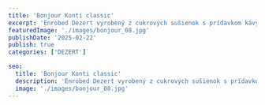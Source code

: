 ```yaml
---
title: 'Bonjour Konti classic'
excerpt: 'Enrobed Dezert vyrobený z cukrových sušienok s prídavkom kávy a smotany, jemného karamelu a jemnej príchute suflé cappuccino.'
featuredImage: './images/bonjour_08.jpg'
publishDate: '2025-02-22'
publish: true
categories: ['DEZERT']

seo:
  title: 'Bonjour Konti classic'
  description: 'Enrobed Dezert vyrobený z cukrových sušienok s prídavkom kávy a smotany, jemného karamelu a jemnej príchute suflé cappuccino.'
  image: './images/bonjour_08.jpg'
---
```

